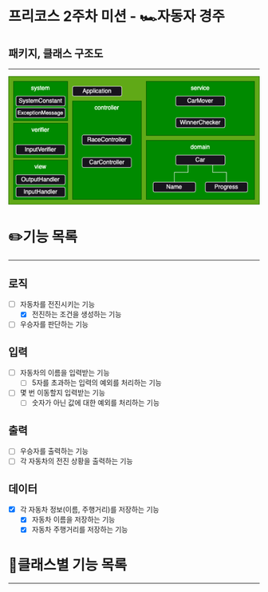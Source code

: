 # 프리코스 2주차 미션 - 🏎️자동자 경주

## 패키지, 클래스 구조도

---

![다이어그램.png](images%2F%EB%8B%A4%EC%9D%B4%EC%96%B4%EA%B7%B8%EB%9E%A8.png)

# ✏️기능 목록

---

## 로직
- [ ] 자동차를 전진시키는 기능
  - [x] 전진하는 조건을 생성하는 기능

- [ ] 우승자를 판단하는 기능

## 입력
- [ ] 자동차의 이름을 입력받는 기능
  - [ ] 5자를 초과하는 입력의 예외를 처리하는 기능
- [ ] 몇 번 이동할지 입력받는 기능
  - [ ] 숫자가 아닌 값에 대한 예외를 처리하는 기능

## 출력
- [ ] 우승자를 출력하는 기능
- [ ] 각 자동차의 전진 상황을 출력하는 기능

## 데이터
- [x] 각 자동차 정보(이름, 주행거리)를 저장하는 기능
  - [x] 자동차 이름을 저장하는 기능
  - [x] 자동차 주행거리를 저장하는 기능

# 🤗클래스별 기능 목록

---